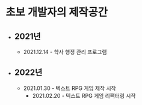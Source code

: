 # 초보 개발자의 제작공간
* ## 2021년
  - 2021.12.14 - 학사 행정 관리 프로그램

* ## 2022년
  - 2021.01.30 - 텍스트 RPG 게임 제작 시작
      + 2021.02.20 - 텍스트 RPG 게임 리팩터링 시작
